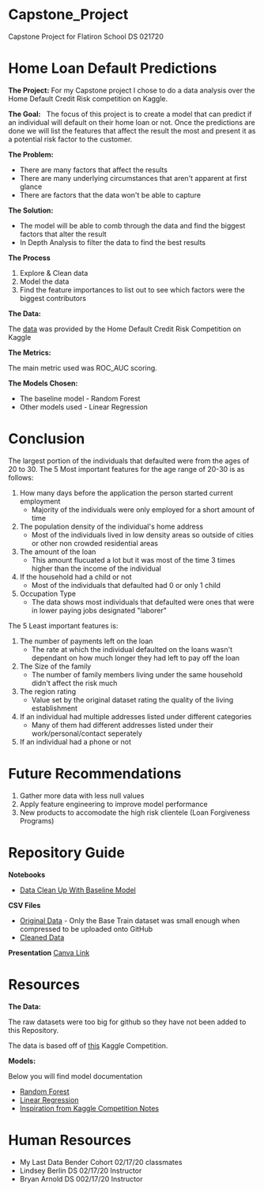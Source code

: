 # Capstone_Project
Capstone Project for Flatiron School DS 021720

# Home Loan Default Predictions

**The Project:**
  For my Capstone project I chose to do a data analysis over the Home Default Credit Risk competition on Kaggle.

**The Goal:**
  The focus of this project is to create a model that can predict if an individual will default on their home loan or not. Once the predictions are done we will list the features that affect the result the most and present it as a potential risk factor to the customer.

**The Problem:**
* There are many factors that affect the results
* There are many underlying circumstances that aren't apparent at first glance
* There are factors that the data won't be able to capture

**The Solution:**
* The model will be able to comb through the data and find the biggest factors that alter the result
* In Depth Analysis to filter the data to find the best results

**The Process**

1. Explore & Clean data 
2. Model the data
3. Find the feature importances to list out to see which factors were the biggest contributors

**The Data:** 

The [data](https://www.kaggle.com/c/home-credit-default-risk/overview) was provided by the Home Default Credit Risk Competition on Kaggle

**The Metrics:** 

The main metric used was ROC_AUC scoring.

**The Models Chosen:**
* The baseline model - Random Forest
* Other models used - Linear Regression

# Conclusion
The largest portion of the individuals that defaulted were from the ages of 20 to 30.
The 5 Most important features for the age range of 20-30 is as follows:

1. How many days before the application the person started current employment
    * Majority of the individuals were only employed for a short amount of time
2. The population density of the individual's home address
    * Most of the individuals lived in low density areas so outside of cities or other non crowded residential areas
3. The amount of the loan
    * This amount flucuated a lot but it was most of the time 3 times higher than the income of the individual
4. If the household had a child or not
    * Most of the individuals that defaulted had 0 or only 1 child
5. Occupation Type
    * The data shows most individuals that defaulted were ones that were in lower paying jobs designated "laborer"
    
The 5 Least important features is:

1. The number of payments left on the loan
    * The rate at which the individual defaulted on the loans wasn't dependant on how much longer they had left to pay off the loan
2. The Size of the family
    * The number of family members living under the same household didn't affect the risk much
3. The region rating
    * Value set by the original dataset rating the quality of the living establishment
4. If an individual had multiple addresses listed under different categories
    * Many of them had different addresses listed under their work/personal/contact seperately
5. If an individual had a phone or not

# Future Recommendations
1. Gather more data with less null values
2. Apply feature engineering to improve model performance
3. New products to accomodate the high risk clientele (Loan Forgiveness Programs)

# Repository Guide

**Notebooks**
* [Data Clean Up With Baseline Model](https://github.com/Tyasuoka/Capstone_Project/blob/master/Jupyter_Notebooks/Modeling.ipynb)

**CSV Files**
* [Original Data](https://github.com/Tyasuoka/Capstone_Project/blob/master/CSVs/Base_Train.csv.zip) - Only the Base Train dataset was small enough when compressed to be uploaded onto GitHub
* [Cleaned Data](https://github.com/Tyasuoka/Capstone_Project/blob/master/CSVs/Model_Ready_Data.csv.zip)

**Presentation**
[Canva Link](https://www.canva.com/design/DAD9ZpQdqrs/AcWXiJCO063nz9u-3Nh_sA/view?utm_content=DAD9ZpQdqrs&utm_campaign=designshare&utm_medium=link&utm_source=publishsharelink)

# Resources

**The Data:**

The raw datasets were too big for github so they have not been added to this Repository.

The data is based off of [this](https://www.kaggle.com/c/home-credit-default-risk/overview) Kaggle Competition.

**Models:**

Below you will find model documentation

* [Random Forest](https://scikit-learn.org/stable/modules/generated/sklearn.ensemble.RandomForestClassifier.html)
* [Linear Regression](https://scikit-learn.org/stable/modules/generated/sklearn.linear_model.LogisticRegression.html)
* [Inspiration from Kaggle Competition Notes](https://www.kaggle.com/willkoehrsen/start-here-a-gentle-introduction)
 
# Human Resources
* My Last Data Bender Cohort 02/17/20 classmates
* Lindsey Berlin DS 02/17/20 Instructor 
* Bryan Arnold DS 002/17/20 Instructor

